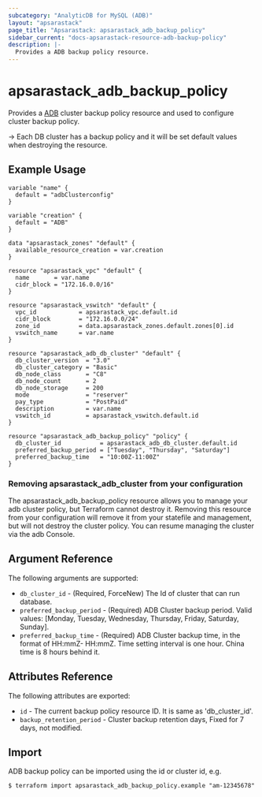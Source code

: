 ```yaml
---
subcategory: "AnalyticDB for MySQL (ADB)"
layout: "apsarastack"
page_title: "Apsarastack: apsarastack_adb_backup_policy"
sidebar_current: "docs-apsarastack-resource-adb-backup-policy"
description: |-
  Provides a ADB backup policy resource.
---
```


# apsarastack\_adb\_backup\_policy

Provides a [ADB](https://www.alibabacloud.com/help/product/92664.htm) cluster backup policy resource and used to configure cluster backup policy.

-> Each DB cluster has a backup policy and it will be set default values when destroying the resource.

## Example Usage

```
variable "name" {
  default = "adbClusterconfig"
}

variable "creation" {
  default = "ADB"
}

data "apsarastack_zones" "default" {
  available_resource_creation = var.creation
}

resource "apsarastack_vpc" "default" {
  name       = var.name
  cidr_block = "172.16.0.0/16"
}

resource "apsarastack_vswitch" "default" {
  vpc_id            = apsarastack_vpc.default.id
  cidr_block        = "172.16.0.0/24"
  zone_id           = data.apsarastack_zones.default.zones[0].id
  vswitch_name      = var.name
}

resource "apsarastack_adb_db_cluster" "default" {
  db_cluster_version  = "3.0"
  db_cluster_category = "Basic"
  db_node_class       = "C8"
  db_node_count       = 2
  db_node_storage     = 200
  mode				  = "reserver"
  pay_type            = "PostPaid"
  description         = var.name
  vswitch_id          = apsarastack_vswitch.default.id
}

resource "apsarastack_adb_backup_policy" "policy" {
  db_cluster_id           = apsarastack_adb_db_cluster.default.id
  preferred_backup_period = ["Tuesday", "Thursday", "Saturday"]
  preferred_backup_time   = "10:00Z-11:00Z"
}
```
### Removing apsarastack_adb_cluster from your configuration
 
The apsarastack_adb_backup_policy resource allows you to manage your adb cluster policy, but Terraform cannot destroy it. Removing this resource from your configuration will remove it from your statefile and management, but will not destroy the cluster policy. You can resume managing the cluster via the adb Console.
 
## Argument Reference

The following arguments are supported:

* `db_cluster_id` - (Required, ForceNew) The Id of cluster that can run database.
* `preferred_backup_period` - (Required) ADB Cluster backup period. Valid values: [Monday, Tuesday, Wednesday, Thursday, Friday, Saturday, Sunday].
* `preferred_backup_time` - (Required) ADB Cluster backup time, in the format of HH:mmZ- HH:mmZ. Time setting interval is one hour. China time is 8 hours behind it.

## Attributes Reference

The following attributes are exported:

* `id` - The current backup policy resource ID. It is same as 'db_cluster_id'.
* `backup_retention_period` - Cluster backup retention days, Fixed for 7 days, not modified.

## Import

ADB backup policy can be imported using the id or cluster id, e.g.

```
$ terraform import apsarastack_adb_backup_policy.example "am-12345678"
```
